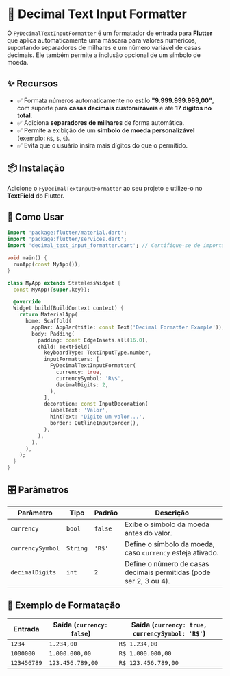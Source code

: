 # 📌 Decimal Text Input Formatter

O `FyDecimalTextInputFormatter` é um formatador de entrada para **Flutter** que aplica automaticamente uma máscara para valores numéricos, suportando separadores de milhares e um número variável de casas decimais. Ele também permite a inclusão opcional de um símbolo de moeda.  

## ✨ Recursos  

- ✅ Formata números automaticamente no estilo **"9.999.999.999,00"**, com suporte para **casas decimais customizáveis** e até **17 dígitos no total**.  
- ✅ Adiciona **separadores de milhares** de forma automática.  
- ✅ Permite a exibição de um **símbolo de moeda personalizável** (exemplo: `R$`, `$`, `€`).  
- ✅ Evita que o usuário insira mais dígitos do que o permitido.  

## 📦 Instalação  

Adicione o `FyDecimalTextInputFormatter` ao seu projeto e utilize-o no **TextField** do Flutter.  

## 🚀 Como Usar  

```dart
import 'package:flutter/material.dart';
import 'package:flutter/services.dart';
import 'decimal_text_input_formatter.dart'; // Certifique-se de importar o arquivo correto

void main() {
  runApp(const MyApp());
}

class MyApp extends StatelessWidget {
  const MyApp({super.key});

  @override
  Widget build(BuildContext context) {
    return MaterialApp(
      home: Scaffold(
        appBar: AppBar(title: const Text('Decimal Formatter Example')),
        body: Padding(
          padding: const EdgeInsets.all(16.0),
          child: TextField(
            keyboardType: TextInputType.number,
            inputFormatters: [
              FyDecimalTextInputFormatter(
                currency: true,
                currencySymbol: 'R\$',
                decimalDigits: 2,
              ),
            ],
            decoration: const InputDecoration(
              labelText: 'Valor',
              hintText: 'Digite um valor...',
              border: OutlineInputBorder(),
            ),
          ),
        ),
      ),
    );
  }
}
```

## 🎛️ Parâmetros  

| Parâmetro         | Tipo    | Padrão  | Descrição |
|------------------|--------|--------|------------|
| `currency`       | `bool` | `false` | Exibe o símbolo da moeda antes do valor. |
| `currencySymbol` | `String` | `'R$'` | Define o símbolo da moeda, caso `currency` esteja ativado. |
| `decimalDigits`  | `int`  | `2`    | Define o número de casas decimais permitidas (pode ser 2, 3 ou 4). |

## 📌 Exemplo de Formatação  

| Entrada  | Saída (`currency: false`) | Saída (`currency: true, currencySymbol: 'R$'`) |
|---------|-------------------|----------------------------|
| `1234`  | `1.234,00`        | `R$ 1.234,00`              |
| `1000000` | `1.000.000,00`  | `R$ 1.000.000,00`          |
| `123456789` | `123.456.789,00` | `R$ 123.456.789,00`    |